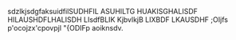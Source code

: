  sdzlkjsdgfaksuidfilSUDHFIL ASUHILTG HUAKISGHALISDF HILAUSHDFLHALISDH LIsdfBLIK KjbvlkjB LIXBDF LKAUSDHF ;OIjfs p'ocojzx'cpovpjl "{ODIFp aoiknsdv.
